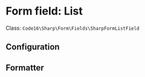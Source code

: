 # Form field: List

Class: `Code16\Sharp\Form\Fields\SharpFormListField`

## Configuration




## Formatter

